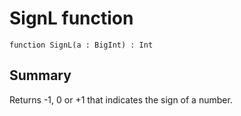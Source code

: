 # SignL function

`function SignL(a : BigInt) : Int`

## Summary
Returns -1, 0 or +1 that indicates the sign of a number.
